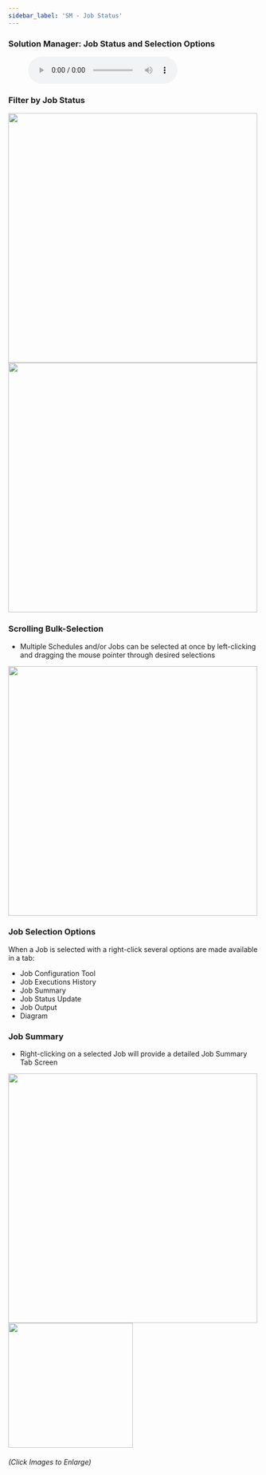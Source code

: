 ```yaml
---
sidebar_label: 'SM - Job Status'
---
```


### Solution Manager: Job Status and Selection Options

<figure>
    <audio
        controls
        src="audiobasic/SolutionManagerJobStatusandSelectionOptions.mp3">
            Your browser does not support the
            <code>audio</code> element.
    </audio>
</figure>

### Filter by Job Status  

<a href="imgbasic/Picture70.png" target="_blank"><img src="imgbasic/Picture70.png" width="500"></img></a>  
<a href="imgbasic/Picture71.png" target="_blank"><img src="imgbasic/Picture71.png" width="500"></img></a>  

### Scrolling Bulk-Selection

* Multiple Schedules and/or Jobs can be selected at once by left-clicking and dragging the mouse pointer through desired selections

<a href="imgbasic/Picture72.png" target="_blank"><img src="imgbasic/Picture72.png" width="500"></img></a>  


### Job Selection Options

When a Job is selected with a right-click several options are made available in a tab:

* Job Configuration Tool
* Job Executions History
* Job Summary
* Job Status Update
* Job Output
* Diagram

### Job Summary

* Right-clicking on a selected Job will provide a detailed Job Summary Tab Screen  

<a href="imgbasic/Picture73.png" target="_blank"><img src="imgbasic/Picture73.png" width="500"></img></a>  
<a href="imgbasic/Picture74.png" target="_blank"><img src="imgbasic/Picture74.png" width="250"></img></a>  

###### (Click Images to Enlarge)
